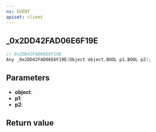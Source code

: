 ```yaml
---
ns: EVENT
apiset: client
---
```

## _0x2DD42FAD06E6F19E

```c
// 0x2DD42FAD06E6F19E
Any _0x2DD42FAD06E6F19E(Object object,BOOL p1,BOOL p2);
```


## Parameters
* **object**:
* **p1**:
* **p2**:

## Return value

